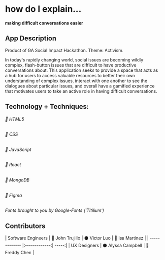 # how do I explain...

#### making difficult conversations easier


## App Description

Product of GA Social Impact Hackathon. Theme: Activism.

In today's rapidly changing world, social issues are becoming wildly complex, flash-button issues that are difficult to have productive conversations about. This application seeks to provide a space that acts as a hub for users to access valuable resources to better their own understanding of complex issues, interact with one another to see the dialogues about particular issues, and overall have a gamified experience that motivates users to take an active role in having difficult conversations. 

## Technology + Techniques: 

###### :small_blue_diamond: HTML5

###### :small_blue_diamond: CSS

###### :small_blue_diamond: JavaScript

###### :small_blue_diamond: React

###### :small_blue_diamond: MongoDB

###### :small_blue_diamond: Figma

*Fonts brought to you by Google-Fonts ('Titilium')*


## Contributors

| Software Engineers | :large_blue_circle: John Trujillo | :black_circle: Victor Luo | :red_circle: Isa Martinez |
| ------------- |:-------------:| -----:|
| UX Designers | :black_circle: Alyssa Campbell | :red_circle: Freddy Chen |


